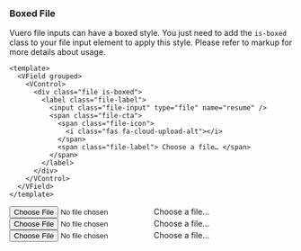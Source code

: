 ### Boxed File

Vuero file inputs can have a boxed style.
You just need to add the `is-boxed` class to your file input element
to apply this style. Please refer to markup for more details about usage.

<!--code-->

```vue
<template>
  <VField grouped>
    <VControl>
      <div class="file is-boxed">
        <label class="file-label">
          <input class="file-input" type="file" name="resume" />
          <span class="file-cta">
            <span class="file-icon">
              <i class="fas fa-cloud-upload-alt"></i>
            </span>
            <span class="file-label"> Choose a file… </span>
          </span>
        </label>
      </div>
    </VControl>
  </VField>
</template>
```

<!--/code-->

<!--example-->

<VField grouped>
    <VControl>
        <div class="file is-boxed">
            <label class="file-label">
                <input class="file-input" type="file" name="resume">
                <span class="file-cta">
                    <span class="file-icon">
                        <i class="fas fa-cloud-upload-alt"></i>
                    </span>
                    <span class="file-label">
                        Choose a file…
                    </span>
                </span>
            </label>
        </div>
    </VControl>
    <VControl>
        <div class="file is-default is-boxed">
            <label class="file-label">
                <input class="file-input" type="file" name="resume">
                <span class="file-cta">
                    <span class="file-icon">
                        <i class="fas fa-cloud-upload-alt"></i>
                    </span>
                    <span class="file-label">
                        Choose a file…
                    </span>
                </span>
            </label>
        </div>
    </VControl>
    <VControl>
        <div class="file is-primary is-boxed">
            <label class="file-label">
                <input class="file-input" type="file" name="resume">
                <span class="file-cta">
                    <span class="file-icon">
                        <i class="fas fa-cloud-upload-alt"></i>
                    </span>
                    <span class="file-label">
                        Choose a file…
                    </span>
                </span>
            </label>
        </div>
    </VControl>
</VField>

<!--/example-->
